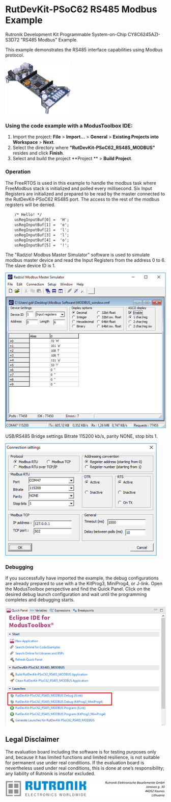 # RutDevKit-PSoC62 RS485 Modbus Example

Rutronik Development Kit Programmable System-on-Chip CY8C6245AZI-S3D72 "RS485 Modbus" Example. 

This example demonstrates the RS485 interface capabilities using Modbus protocol.

 <img src="images/rutdevkit_model.png" style="zoom:20%;" />

### Using the code example with a ModusToolbox IDE:

1. Import the project: **File** > **Import...** > **General** > **Existing Projects into Workspace** > **Next**.
2. Select the directory where **"RutDevKit-PSoC62_RS485_MODBUS"** resides and click  **Finish**.
3. Select and build the project **Project ** > **Build Project**.

### Operation

The FreeRTOS is used in this example to handle the modbus task where FreeModbus stack is initialized and polled every millisecond. Six Input Registers are initialized and prepared to be read by the master connected to the RutDevKit-PSoC62 RS485 port. The access to the rest of the modbus registers will be denied.

```
	/* Hello! */
	usRegInputBuf[0] =  'H';
	usRegInputBuf[1] =  'e';
    usRegInputBuf[2] =  'l';
	usRegInputBuf[3] =  'l';
	usRegInputBuf[4] =  'o';
	usRegInputBuf[5] =  '!';
```

The "Radzio! Modbus Master Simulator" software is used to simulate modbus master device and read the Input Registers from the address 0 to 6. The slave device ID is 1.

<img src="images/radzio_modbus_master_simulator.png" style="zoom:100%;" />



USB/RS485 Bridge settings Bitrate 115200 kb/s, parity NONE, stop bits 1.

<img src="images/rs485_connection_settings.png" style="zoom:100%;" />



### Debugging

If you successfully have imported the example, the debug configurations are already prepared to use with a the KitProg3, MiniProg4, or J-link. Open the ModusToolbox perspective and find the Quick Panel. Click on the desired debug launch configuration and wait until the programming completes and debugging starts.

<img src="images/rs485_modbus_debug.png" style="zoom:100%;" />

## Legal Disclaimer

The evaluation board including the software is for testing purposes only and, because it has limited functions and limited resilience, is not suitable for permanent use under real conditions. If the evaluation board is nevertheless used under real conditions, this is done at one’s responsibility; any liability of Rutronik is insofar excluded. 

<img src="images/rutronik_origin_kaunas.png" style="zoom:50%;" />



